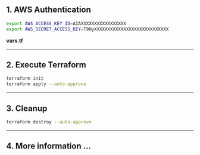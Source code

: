 
## 1. AWS Authentication

```bash
export AWS_ACCESS_KEY_ID=AIAXXXXXXXXXXXXXXXXX
export AWS_SECRET_ACCESS_KEY=T9HyXXXXXXXXXXXXXXXXXXXXXXXXXXXX
```

**vars.tf**


---

## 2. Execute Terraform

```bash
terraform init
terraform apply --auto-approve
```

---

## 3. Cleanup

```bash
terraform destroy --auto-approve
```

---

## 4. More information ...

